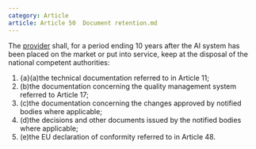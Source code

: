 ```yaml
---
category: Article
article: Article 50  Document retention.md
---
```


The [provider](provider.html) shall, for a period ending 10 years after the AI system has been placed on the market or put into service, keep at the disposal of the national competent authorities:

1. {a}(a)the technical documentation referred to in Article 11;
2. (b)the documentation concerning the quality management system referred to Article 17;
3. (c)the documentation concerning the changes approved by notified bodies where applicable;
4. (d)the decisions and other documents issued by the notified bodies where applicable;
5. (e)the EU declaration of conformity referred to in Article 48.